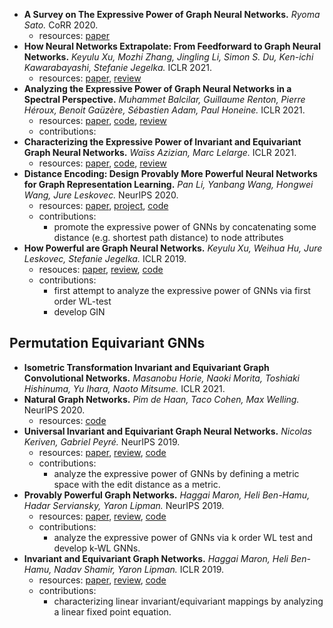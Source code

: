 - **A Survey on The Expressive Power of Graph Neural Networks.** *Ryoma Sato.* CoRR 2020.
  - resources: [paper](https://arxiv.org/pdf/2003.04078v4)
- **How Neural Networks Extrapolate: From Feedforward to Graph Neural Networks.** *Keyulu Xu, Mozhi Zhang, Jingling Li, Simon S. Du, Ken-ichi Kawarabayashi, Stefanie Jegelka.* ICLR 2021.
  - resources: [paper](https://openreview.net/pdf?id=UH-cmocLJC), [review](https://openreview.net/forum?id=UH-cmocLJC)
- **Analyzing the Expressive Power of Graph Neural Networks in a Spectral Perspective.** *Muhammet Balcilar, Guillaume Renton, Pierre Héroux, Benoit Gaüzère, Sébastien Adam, Paul Honeine.* ICLR 2021.
  - resources: [paper](https://openreview.net/pdf?id=-qh0M9XWxnv), [code](), [review](https://openreview.net/forum?id=-qh0M9XWxnv)
  - contributions:
- **Characterizing the Expressive Power of Invariant and Equivariant Graph Neural Networks.** *Waïss Azizian, Marc Lelarge.* ICLR 2021.
  - resources: [paper](https://openreview.net/pdf?id=lxHgXYN4bwl), [code](https://github.com/mlelarge/graph_neural_net), [review](https://openreview.net/forum?id=lxHgXYN4bwl)
- **Distance Encoding: Design Provably More Powerful Neural Networks for Graph Representation Learning.** *Pan Li, Yanbang Wang, Hongwei Wang, Jure Leskovec.* NeurIPS 2020.
  - resources: [paper](https://proceedings.neurips.cc/paper/2020/file/2f73168bf3656f697507752ec592c437-Paper.pdf), [project](http://snap.stanford.edu/distance-encoding/), [code](https://github.com/snap-stanford/distance-encoding)
  - contributions: 
    - promote the expressive power of GNNs by concatenating some distance (e.g. shortest path distance) to node attributes
- **How Powerful are Graph Neural Networks.** *Keyulu Xu, Weihua Hu, Jure Leskovec, Stefanie Jegelka.* ICLR 2019.
  - resouces: [paper](https://openreview.net/pdf?id=ryGs6iA5Km), [review](https://openreview.net/forum?id=ryGs6iA5Km), [code](https://github.com/weihua916/powerful-gnns)
  - contributions:
    - first attempt to analyze the expressive power of GNNs via first order WL-test
    - develop GIN

## Permutation Equivariant GNNs
- **Isometric Transformation Invariant and Equivariant Graph Convolutional Networks.** *Masanobu Horie, Naoki Morita, Toshiaki Hishinuma, Yu Ihara, Naoto Mitsume.* ICLR 2021.
- **Natural Graph Networks.** *Pim de Haan, Taco Cohen, Max Welling.* NeurIPS 2020.
  - resources: [code](https://proceedings.neurips.cc/paper/2020/file/2517756c5a9be6ac007fe9bb7fb92611-Paper.pdf)
- **Universal Invariant and Equivariant Graph Neural Networks.** *Nicolas Keriven, Gabriel Peyré.* NeurIPS 2019.
  - resources: [paper](https://proceedings.neurips.cc/paper/2019/file/ea9268cb43f55d1d12380fb6ea5bf572-Paper.pdf), [review](https://proceedings.neurips.cc/paper/2019/file/ea9268cb43f55d1d12380fb6ea5bf572-Reviews.html), [code](https://github.com/nkeriven/univgnn)
  - contributions: 
    - analyze the expressive power of GNNs by defining a metric space with the edit distance as a metric.
- **Provably Powerful Graph Networks.** *Haggai Maron, Heli Ben-Hamu, Hadar Serviansky, Yaron Lipman.* NeurIPS 2019.
  - resources: [paper](https://papers.nips.cc/paper/8488-provably-powerful-graph-networks), [review](https://proceedings.neurips.cc/paper/2019/file/bb04af0f7ecaee4aae62035497da1387-Reviews.html), [code](https://github.com/hadarser/ProvablyPowerfulGraphNetworks)
  - contributions: 
    - analyze the expressive power of GNNs via k order WL test and develop k-WL GNNs.
- **Invariant and Equivariant Graph Networks.** *Haggai Maron, Heli Ben-Hamu, Nadav Shamir, Yaron Lipman.* ICLR 2019.
  - resources: [paper](https://openreview.net/pdf?id=Syx72jC9tm), [review](https://openreview.net/forum?id=Syx72jC9tm), [code](https://github.com/Haggaim/InvariantGraphNetworks)
  - contributions: 
    - characterizing linear invariant/equivariant mappings by analyzing a linear fixed point equation.
